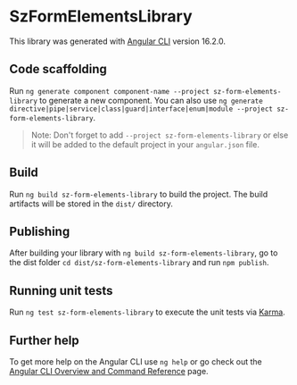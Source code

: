 # SzFormElementsLibrary

This library was generated with [Angular CLI](https://github.com/angular/angular-cli) version 16.2.0.

## Code scaffolding

Run `ng generate component component-name --project sz-form-elements-library` to generate a new component. You can also use `ng generate directive|pipe|service|class|guard|interface|enum|module --project sz-form-elements-library`.
> Note: Don't forget to add `--project sz-form-elements-library` or else it will be added to the default project in your `angular.json` file. 

## Build

Run `ng build sz-form-elements-library` to build the project. The build artifacts will be stored in the `dist/` directory.

## Publishing

After building your library with `ng build sz-form-elements-library`, go to the dist folder `cd dist/sz-form-elements-library` and run `npm publish`.

## Running unit tests

Run `ng test sz-form-elements-library` to execute the unit tests via [Karma](https://karma-runner.github.io).

## Further help

To get more help on the Angular CLI use `ng help` or go check out the [Angular CLI Overview and Command Reference](https://angular.io/cli) page.
